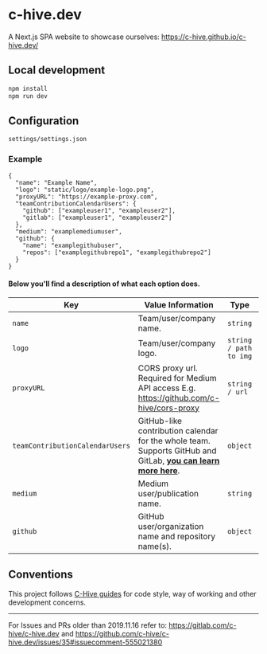 # c-hive.dev

A Next.js SPA website to showcase ourselves: https://c-hive.github.io/c-hive.dev/

## Local development

```bash
npm install
npm run dev
```

## Configuration

`settings/settings.json`

### Example

```
{
  "name": "Example Name",
  "logo": "static/logo/example-logo.png",
  "proxyURL": "https://example-proxy.com",
  "teamContributionCalendarUsers": {
    "github": ["exampleuser1", "exampleuser2"],
    "gitlab": ["exampleuser1", "exampleuser2"]
  },
  "medium": "examplemediumuser",
  "github": {
    "name": "examplegithubuser",
    "repos": ["examplegithubrepo1", "examplegithubrepo2"]
  }
}
```

#### Below you'll find a description of what each option does.


| Key  | Value Information | Type | Required |
| ------------- | ------------- | ------------- | ------------- |
| `name`  | Team/user/company name. | `string` | **No** |
| `logo`  | Team/user/company logo. | `string / path to img` | **No** |
| `proxyURL`  | CORS proxy url. Required for Medium API access E.g. https://github.com/c-hive/cors-proxy | `string / url` | **No** |
| `teamContributionCalendarUsers` | GitHub-like contribution calendar for the whole team. Supports GitHub and GitLab, **[you can learn more here](https://github.com/c-hive/team-contribution-calendar)**. | `object` | **No** |
| `medium` | Medium user/publication name. | `string` | **No** |
| `github` | GitHub user/organization name and repository name(s). | `object` | **No** |

## Conventions

This project follows [C-Hive guides](https://github.com/c-hive/guides) for code style, way of working and other development concerns.

---

For Issues and PRs older than 2019.11.16 refer to: https://gitlab.com/c-hive/c-hive.dev and https://github.com/c-hive/c-hive.dev/issues/35#issuecomment-555021380